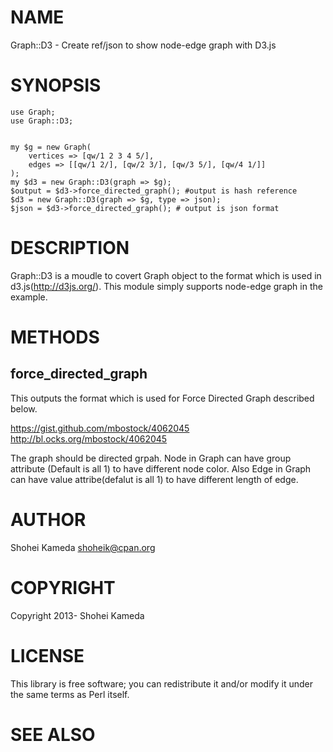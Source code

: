 # NAME

Graph::D3 - Create ref/json to show node-edge graph with D3.js 

# SYNOPSIS

    use Graph;
    use Graph::D3;
    

    my $g = new Graph(
        vertices => [qw/1 2 3 4 5/], 
        edges => [[qw/1 2/], [qw/2 3/], [qw/3 5/], [qw/4 1/]] 
    );
    my $d3 = new Graph::D3(graph => $g);
    $output = $d3->force_directed_graph(); #output is hash reference
    $d3 = new Graph::D3(graph => $g, type => json); 
    $json = $d3->force_directed_graph(); # output is json format
    



# DESCRIPTION

Graph::D3 is a moudle to covert Graph object to the format which is used in d3.js(http://d3js.org/).
This module simply supports node-edge graph in the example.

# METHODS

## force\_directed\_graph 

This outputs the format which is used for Force Directed Graph described below.

https://gist.github.com/mbostock/4062045
http://bl.ocks.org/mbostock/4062045

The graph should be directed grpah.
Node in Graph can have group attribute (Default is all 1) to have different node color.
Also Edge in Graph can have value attribe(defalut is all 1) to have different length of edge.

# AUTHOR

Shohei Kameda <shoheik@cpan.org>

# COPYRIGHT

Copyright 2013- Shohei Kameda

# LICENSE

This library is free software; you can redistribute it and/or modify
it under the same terms as Perl itself.

# SEE ALSO
